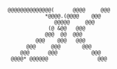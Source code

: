    
                                 @@@@@@@@@@@@@@(      @@@@     @@@                               
                                             *@@@@.(@@@@    @@@                                    
                                                @@@@@     @@@                                      
                                              (@ &@@   @@@                                          
                                             @@@  @@  @@@                                           
                                          @@@    @@@   @@@                                     
                                       @@@     @@@       @@@                                     
                                     @@@      @@@           @@@                                 
                                  @@@@* @@@@@@                @@@                                                                                          
                                                                                                    
                                                                                                    
                                                                                                    
                                                                                                    
                                                                                                    
                                                                                                    
                                                                                                    
                                                                                                    
                                                                                                    
                                                                                                    
                                                                                                    
                                                                                                    
                                                                                                    
                                                                                                    
                                                                 
                                                                                                    
                                                                                                    
                                                                                                    
                                                                                                    
                                                                                                    
                                                                                                    
                                                                                                    
                                                                                                    
                                                                                                    
                                                                                                    
                                                                                                    
                                                                                                    
                                                                                                    
                                                                                                    
                                                                                                    
